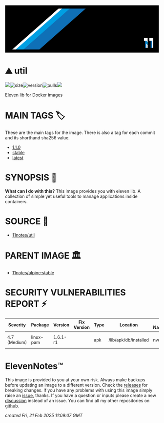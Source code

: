![banner](https://github.com/11notes/defaults/blob/main/static/img/banner.png?raw=true)

# ⛰️ util
[<img src="https://img.shields.io/badge/github-source-blue?logo=github&color=040308">](https://github.com/11notes/docker-util)![size](https://img.shields.io/docker/image-size/11notes/util/1.1.0?color=0eb305)![version](https://img.shields.io/docker/v/11notes/util/1.1.0?color=eb7a09)![pulls](https://img.shields.io/docker/pulls/11notes/util?color=2b75d6)[<img src="https://img.shields.io/github/issues/11notes/docker-util?color=7842f5">](https://github.com/11notes/docker-util/issues)

Eleven lib for Docker images

# MAIN TAGS 🏷️
These are the main tags for the image. There is also a tag for each commit and its shorthand sha256 value.

* [1.1.0](https://hub.docker.com/r/11notes/util/tags?name=1.1.0)
* [stable](https://hub.docker.com/r/11notes/util/tags?name=stable)
* [latest](https://hub.docker.com/r/11notes/util/tags?name=latest)

# SYNOPSIS 📖
**What can I do with this?** This image provides you with eleven lib. A collection of simple yet useful tools to manage applications inside containers.

# SOURCE 💾
* [11notes/util](https://github.com/11notes/docker-util)

# PARENT IMAGE 🏛️
* [11notes/alpine:stable](https://hub.docker.com/r/11notes/alpine)

# SECURITY VULNERABILITIES REPORT ⚡
| Severity | Package | Version | Fix Version | Type | Location | Data Namespace | Link |
| --- | --- | --- | --- | --- | --- | --- | --- |
| 4.7 (Medium) | linux-pam  | 1.6.1-r1  |   | apk  | /lib/apk/db/installed  | nvd:cpe  | [CVE-2024-10041](https://nvd.nist.gov/vuln/detail/CVE-2024-10041)  |


# ElevenNotes™️
This image is provided to you at your own risk. Always make backups before updating an image to a different version. Check the [releases](https://github.com/11notes/docker-util/releases) for breaking changes. If you have any problems with using this image simply raise an [issue](https://github.com/11notes/docker-util/issues), thanks. If you have a question or inputs please create a new [discussion](https://github.com/11notes/docker-util/discussions) instead of an issue. You can find all my other repositories on [github](https://github.com/11notes?tab=repositories).

*created Fri, 21 Feb 2025 11:09:07 GMT*